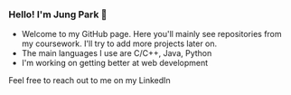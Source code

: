 ### Hello! I'm Jung Park 👋 
- Welcome to my GitHub page. Here you'll mainly see repositories from my coursework. I'll try to add more projects later on.
- The main languages I use are C/C++, Java, Python
- I'm working on getting better at web development

Feel free to reach out to me on my LinkedIn
